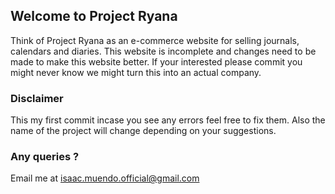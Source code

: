 ## Welcome to Project Ryana
Think of Project Ryana as an e-commerce website for selling journals, calendars and diaries. This website is incomplete and changes need to be made to make this website better.
If your interested please commit you might never know we might turn this into an actual company.

### Disclaimer

This my first commit incase you see any errors feel free to fix them. Also the name of the project will change depending on your suggestions.

### Any queries ?
Email me at isaac.muendo.official@gmail.com
